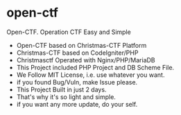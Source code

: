 # open-ctf
Open-CTF. Operation CTF Easy and Simple

- Open-CTF based on Christmas-CTF Platform
- Christmas-CTF based on CodeIgniter/PHP
- Christmasctf Operated with Nginx/PHP/MariaDB
- This Project included PHP Project and DB Scheme File.
- We Follow MIT License, i.e. use whatever you want.
- if you found Bug/Vuln, make Issue please.
- This Project Built in just 2 days.
- That's why it's so light and simple.
- if you want any more update, do your self.
